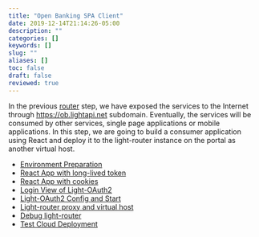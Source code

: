 ```yaml
---
title: "Open Banking SPA Client"
date: 2019-12-14T21:14:26-05:00
description: ""
categories: []
keywords: []
slug: ""
aliases: []
toc: false
draft: false
reviewed: true
---
```


In the previous [router][] step, we have exposed the services to the Internet through https://ob.lightapi.net subdomain. Eventually, the services will be consumed by other services, single page applications or mobile applications. In this step, we are going to build a consumer application using React and deploy it to the light-router instance on the portal as another virtual host. 

* [Environment Preparation](/tutorial/open-banking/client/environment/)
* [React App with long-lived token](/tutorial/open-banking/client/long-live/)
* [React App with cookies](/tutorial/open-banking/client/cookie/)
* [Login View of Light-OAuth2](/tutorial/open-banking/client/login-view/)
* [Light-OAuth2 Config and Start](/tutorial/open-banking/client/oauth-config/)
* [Light-router proxy and virtual host](/tutorial/open-banking/client/local-router/)
* [Debug light-router](/tutorial/open-banking/client/debug-router/)
* [Test Cloud Deployment](/tutorial/open-banking/client/test-cloud/)


[router]: /tutorial/open-banking/router/
[local portal]: /tutorial/portal/local-router/
